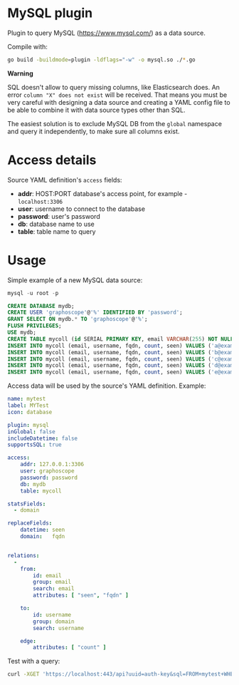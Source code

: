 # MySQL plugin

Plugin to query MySQL (https://www.mysql.com/) as a data source.


Compile with:
```sh
go build -buildmode=plugin -ldflags="-w" -o mysql.so ./*.go
```

**Warning**

SQL doesn't allow to query missing columns, like Elasticsearch does.
An error `column "X" does not exist` will be received. That means you must be
very careful with designing a data source and creating a YAML config file to be
able to combine it with data source types other than SQL.

The easiest solution is to exclude MySQL DB from the `global` namespace
and query it independently, to make sure all columns exist.


# Access details

Source YAML definition's `access` fields:
- **addr**: HOST:PORT database's access point, for example - `localhost:3306`
- **user**: username to connect to the database
- **password**: user's password
- **db**: database name to use
- **table**: table name to query


# Usage

Simple example of a new MySQL data source:
```sql
mysql -u root -p

CREATE DATABASE mydb;
CREATE USER 'graphoscope'@'%' IDENTIFIED BY 'password';
GRANT SELECT ON mydb.* TO 'graphoscope'@'%';
FLUSH PRIVILEGES;
USE mydb;
CREATE TABLE mycoll (id SERIAL PRIMARY KEY, email VARCHAR(255) NOT NULL, username VARCHAR(255) NOT NULL, fqdn VARCHAR(255) NOT NULL, count integer NOT NULL, seen TIMESTAMP);
INSERT INTO mycoll (email, username, fqdn, count, seen) VALUES ('a@example.com', 'a', 'example.com', 13, now());
INSERT INTO mycoll (email, username, fqdn, count, seen) VALUES ('b@example.com', 'b', 'example.com', 13, now());
INSERT INTO mycoll (email, username, fqdn, count, seen) VALUES ('c@example.com', 'c', 'example.com', 13, now());
INSERT INTO mycoll (email, username, fqdn, count, seen) VALUES ('d@example.com', 'd', 'example.com', 13, now());
INSERT INTO mycoll (email, username, fqdn, count, seen) VALUES ('e@example.com', 'e', 'example.com', 13, now());
```

Access data will be used by the source's YAML definition. Example:
```yaml
name: mytest
label: MYTest
icon: database

plugin: mysql
inGlobal: false
includeDatetime: false
supportsSQL: true

access:
    addr: 127.0.0.1:3306
    user: graphoscope
    password: password
    db: mydb
    table: mycoll

statsFields:
  - domain

replaceFields:
    datetime: seen
    domain:   fqdn


relations:
  -
    from:
        id: email
        group: email
        search: email
        attributes: [ "seen", "fqdn" ]

    to:
        id: username
        group: domain
        search: username

    edge:
        attributes: [ "count" ]
```

Test with a query:
```sh
curl -XGET 'https://localhost:443/api?uuid=auth-key&sql=FROM+mytest+WHERE+email+like+%27a%25%27'
```
